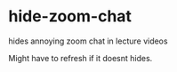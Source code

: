 # hide-zoom-chat

hides annoying zoom chat in lecture videos

Might have to refresh if it doesnt hides.

